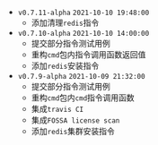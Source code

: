 - `v0.7.11-alpha`  `2021-10-10 19:48:00`
  - 添加清理`redis`指令
- `v0.7.10-alpha`  `2021-10-10 14:00:00`
  - 提交部分指令测试用例
  - 重构`cmd`包内指令调用函数返回值
  - 添加`redis`安装指令
- `v0.7.9-alpha`  `2021-10-09 21:32:00`
  - 提交部分指令测试用例
  - 重构`cmd`包内`cmd`指令调用函数
  - 集成`travis CI`
  - 集成`FOSSA license scan`
  - 添加`redis`集群安装指令